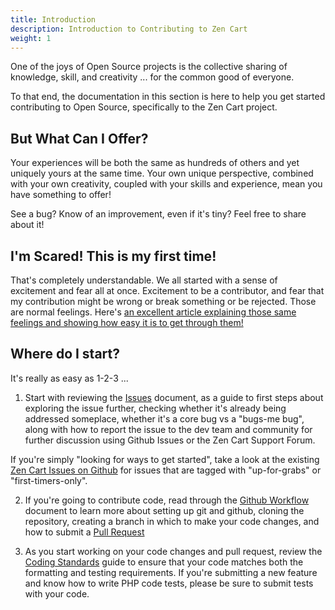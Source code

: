 ```yaml
---
title: Introduction
description: Introduction to Contributing to Zen Cart 
weight: 1
---
```



One of the joys of Open Source projects is the collective sharing of knowledge, skill, and creativity ... for the common good of everyone.

To that end, the documentation in this section is here to help you get started contributing to Open Source, specifically to the Zen Cart project. 

But What Can I Offer?
---------------------
Your experiences will be both the same as hundreds of others and yet uniquely yours at the same time. Your own unique perspective, combined with your own creativity, coupled with your skills and experience, mean you have something to offer!

See a bug? Know of an improvement, even if it's tiny? Feel free to share about it!


I'm Scared! This is my first time!
----------------------------------
That's completely understandable. We all started with a sense of excitement and fear all at once. Excitement to be a contributor, and fear that my contribution might be wrong or break something or be rejected. Those are normal feelings. Here's [an excellent article explaining those same feelings and showing how easy it is to get through them!](http://dev-human.com/entries/2015/09/25/my-first-pull-request/)


Where do I start?
-----------------
It's really as easy as 1-2-3 ...

1. Start with reviewing the [Issues](/dev/contributing/issues) document, as a guide to first steps about exploring the issue further, checking whether it's already being addressed someplace, whether it's a core bug vs a "bugs-me bug", along with how to report the issue to the dev team and community for further discussion using Github Issues or the Zen Cart Support Forum.

  If you're simply "looking for ways to get started", take a look at the existing [Zen Cart Issues on Github](https://github.com/zencart/zencart/issues) for issues that are tagged with "up-for-grabs" or "first-timers-only".

2. If you're going to contribute code, read through the [Github Workflow](/dev/contributing/github_workflow) document to learn more about setting up git and github, cloning the repository, creating a branch in which to make your code changes, and how to submit a [Pull Request](/dev/contributing/pull_requests)

3. As you start working on your code changes and pull request, review the [Coding Standards](/dev/contributing/coding_standards) guide to ensure that your code matches both the formatting and testing requirements. If you're submitting a new feature and know how to write PHP code tests, please be sure to submit tests with your code.

